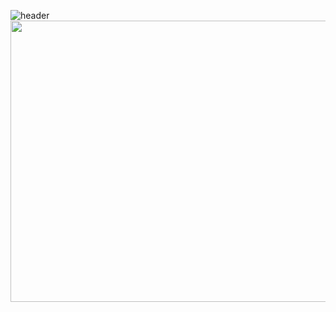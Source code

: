 ![header](https://capsule-render.vercel.app/api?type=Transparent&animation=blinking&text=(～﹃～)~z%20%20Z&fontColor=FFFFFF)
<a href="https://www.gitanimals.org/en_US?utm_medium=image&utm_source=dlwjdals910&utm_content=farm">
<img
  src="https://render.gitanimals.org/farms/dlwjdals910"
  width="900"
  height="450"
/>
</a>
